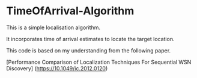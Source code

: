 # TimeOfArrival-Algorithm

 This is a simple localisation algorithm.   
 
 It incorporates time of arrival estimates to locate the target location.  
 
 This code is based on my understanding from the following paper.  
 
 [Performance Comparison of Localization Techniques For Sequential WSN Discovery] (https://10.1049/ic.2012.0120)
